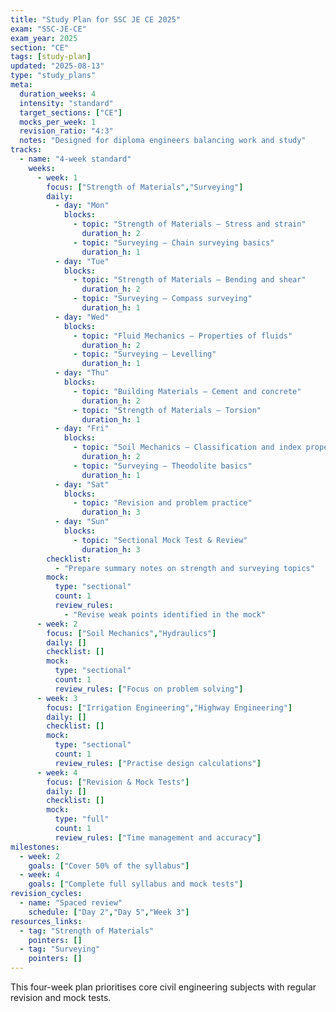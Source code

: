 ```yaml
---
title: "Study Plan for SSC JE CE 2025"
exam: "SSC-JE-CE"
exam_year: 2025
section: "CE"
tags: [study-plan]
updated: "2025-08-13"
type: "study_plans"
meta:
  duration_weeks: 4
  intensity: "standard"
  target_sections: ["CE"]
  mocks_per_week: 1
  revision_ratio: "4:3"
  notes: "Designed for diploma engineers balancing work and study"
tracks:
  - name: "4-week standard"
    weeks:
      - week: 1
        focus: ["Strength of Materials","Surveying"]
        daily:
          - day: "Mon"
            blocks:
              - topic: "Strength of Materials – Stress and strain"
                duration_h: 2
              - topic: "Surveying – Chain surveying basics"
                duration_h: 1
          - day: "Tue"
            blocks:
              - topic: "Strength of Materials – Bending and shear"
                duration_h: 2
              - topic: "Surveying – Compass surveying"
                duration_h: 1
          - day: "Wed"
            blocks:
              - topic: "Fluid Mechanics – Properties of fluids"
                duration_h: 2
              - topic: "Surveying – Levelling"
                duration_h: 1
          - day: "Thu"
            blocks:
              - topic: "Building Materials – Cement and concrete"
                duration_h: 2
              - topic: "Strength of Materials – Torsion"
                duration_h: 1
          - day: "Fri"
            blocks:
              - topic: "Soil Mechanics – Classification and index properties"
                duration_h: 2
              - topic: "Surveying – Theodolite basics"
                duration_h: 1
          - day: "Sat"
            blocks:
              - topic: "Revision and problem practice"
                duration_h: 3
          - day: "Sun"
            blocks:
              - topic: "Sectional Mock Test & Review"
                duration_h: 3
        checklist:
          - "Prepare summary notes on strength and surveying topics"
        mock:
          type: "sectional"
          count: 1
          review_rules:
            - "Revise weak points identified in the mock"
      - week: 2
        focus: ["Soil Mechanics","Hydraulics"]
        daily: []
        checklist: []
        mock:
          type: "sectional"
          count: 1
          review_rules: ["Focus on problem solving"]
      - week: 3
        focus: ["Irrigation Engineering","Highway Engineering"]
        daily: []
        checklist: []
        mock:
          type: "sectional"
          count: 1
          review_rules: ["Practise design calculations"]
      - week: 4
        focus: ["Revision & Mock Tests"]
        daily: []
        checklist: []
        mock:
          type: "full"
          count: 1
          review_rules: ["Time management and accuracy"]
milestones:
  - week: 2
    goals: ["Cover 50% of the syllabus"]
  - week: 4
    goals: ["Complete full syllabus and mock tests"]
revision_cycles:
  - name: "Spaced review"
    schedule: ["Day 2","Day 5","Week 3"]
resources_links:
  - tag: "Strength of Materials"
    pointers: []
  - tag: "Surveying"
    pointers: []
---
```


This four-week plan prioritises core civil engineering subjects with regular revision and mock tests.